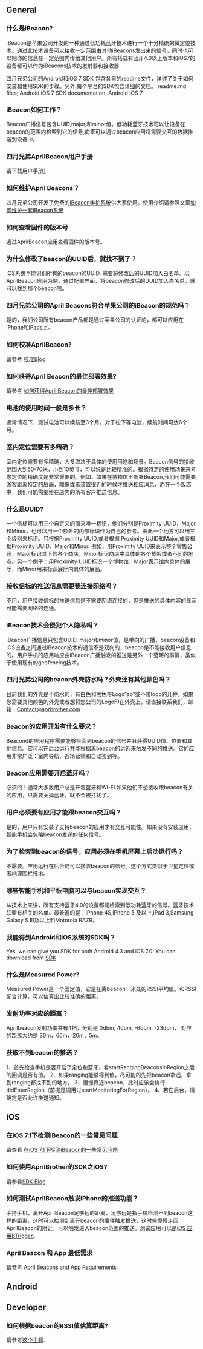 

## General

### 什么是iBeacon?

iBeacon是苹果公司开发的一种通过低功耗蓝牙技术进行一个十分精确的微定位技术。通过此技术设备可以接收一定范围由其他iBeacons发出来的信号，同时也可以把你的信息在一定范围内传给其他用户。所有搭载有蓝牙4.0以上版本和iOS7的设备都可以作为iBeacons技术的发射器和接收器

四月兄弟公司的Android和iOS 7 SDK
包含各自的readme文件，详述了关于如何安装和使用SDK的步骤。另外,每个平台的SDK包含详细的文档。
readme.md files; Android iOS 7 SDK documentation; Android iOS
7

### iBeacon如何工作？

Beacon广播信号包含UUID,major,和minor值。低功耗蓝牙技术可以让设备在beacon的范围内检索到它的信号,商家可以通过beacon应用将需要交互的数据推送到设备中。

### 四月兄弟AprilBeacon用户手册

请下载用户手册[1](//i1.aprbrother.com/userguidechinese.pdf?download)

### 如何维护April Beacons？

四月兄弟公司开发了免费的[iBeacon维护系统](http://skymap.aprbrother.com/)供大家使用。使用介绍请参照文章[如何维护一套iBeacon系统](http://www.chinaibeacons.com/index.php?a=shows&catid=1&id=54)

### 如何查看固件的版本号

通过AprilBeacon应用查看固件的版本号。

### 为什么修改了beacon的UUID后，就找不到了？

iOS系统不能识别所有的beacon的UUID.
需要将修改后的UUID加入白名单。以AprilBeacon应用为例，通过配置界面，将beacon修改后的UUID加入白名单，就可以找到那个beacon啦。

### 四月兄弟公司的April Beacons符合苹果公司的iBeacon的规范吗？

是的，我们公司所有beacon产品都是通过苹果公司的认证的，都可以应用在iPhone和iPads上。

### 如何校准AprilBeacon?

请参考 [校准Blog](http://blog.aprbrother.com/p/95)

### 如何获得April Beacon的最佳部署效果?

请参考 [如何获得April
Beacon的最佳部署效果](http://blog.aprbrother.com/p/75)

### 电池的使用时间一般是多长？

通常情况下，测试电池可以续航至3个月。对于松下等电池，续航时间可达6个月。

### 室内定位需要有多精确？

室内定位需要有多精确，大多取决于具体的使用用途和场景。Beacon信号的接收范围大到50-70米，小到10英寸，可以说是比较精准的。根据特定的使用场景来考虑定位的精确度是非常重要的。例如，如果在博物馆里部署Beacon,我们可能需要游客距离特定的展画，雕像或者装置很近的时候才推送相应消息，而在一个饭店中，我们可能需要给在店内的所有客户推送信息。

### 什么是UUID?

一个信标可以用三个自定义的值来唯一标识，他们分别是Proximity
UUID，Major和Minor，也可以用一个额外的内部标识作为自己的参考。由此一个地方可以用三个级别来标识。只根据Proximity
UUID,或者根据 Proximity UUID和Major,或者根据Proximity UUID，Major和Minor.
例如，用Proximity
UUID来表示整个零售公司，Major标识其下的各个商店，Minor标识商店中具体的各个货架或者不同的地点。另一个例子：用Proximity
UUID标识一个博物馆，Major表示馆内具体的展厅，而Minor用来标识展厅内具体的展品。

### 接收信标的推送信息需要我连接网络吗？

不用，用户接收信标的推送信息是不需要网络连接的，但是推送的具体内容的显示可能需要网络的连通。

### iBeacon技术会侵犯个人隐私吗？

iBeacon广播信息只包含UUID,
major和minor值，是单向的广播，beacon设备和iOS设备之间通过iBeacon技术的通信不是双向的，beacon是不能接收用户信息的。用户手机的应用响应由iBeacon广播触发的推送是另外一个范畴的事情，类似于使用现有的geofencing技术。

### 四月兄弟公司的beacon外壳防水吗？外壳还有其他颜色吗？

目前我们的外壳是不防水的，有白色和黑色带Logo“ab”或不带logo的几种。如果您需要其他颜色的外壳或者想将您公司的Logo印在外壳上，请直接联系我们，邮箱：Contact@aprbrother.com

### Beacon的应用开发有什么要求？

Beacond的应用程序需要能够检索到beacon的信号并且获得UUID值、位置和其他信息。它可以在后台运行并能根据离beacon的远近来触发不同的推送。它的应用非常广泛：室内导航、近场营销和自动签到等。

### Beacon应用需要开启蓝牙吗？

必须的！通常大多数用户总是开着蓝牙和Wi-Fi.如果他们不想接收跟beacon有关的应用，只需要关掉蓝牙，就不会被打扰了。

### 用户必须要有应用才能跟beacon交互吗？

是的，用户只有安装了支持beacon的应用才有交互可能性。如果没有安装应用，智能手机会忽略beacon发送的任何信号。

### 为了检索到beacon的信号，应用必须在手机屏幕上启动运行吗？

不需要。应用运行在后台仍可以接收beacon的信号。这个方式类似于卫星定位或者地理围栏技术。

### 哪些智能手机和平板电脑可以与beacon实现交互？

从技术上来讲，所有支持蓝牙4.0的设备都能检索到低功耗蓝牙的信号。蓝牙技术联盟有相关的名单。最普遍的是：iPhone 4S,iPhone 5
及以上,iPad 3,Samsung Galaxy S III及以上和Motorola RAZR。

### 我能得到Android和iOS系统的SDK吗？

Yes, we can give you SDK for both Android 4.3 and iOS 7.0. You can
download from [SDK](https://github.com/AprilBrother)

### 什么是Measured Power?

Measured Power是一个固定值，它是在离beacon一米处的RSSI平均值。和RSSI配合计算，可以估算出比较准确的距离。

### 发射功率对应的距离？

Aprilbeacon发射功率共有4挡，分别是 0dbm, 4dbm, -6dbm, -23dbm， 对应的距离大约是
30m，60m，20m，5m。

### 获取不到beacon的推送？

1、首先检查手机是否开启了定位和蓝牙，看startRangingBeaconsInRegion之后的回调是否有值。
2、如果ranging能够得到值，尽可能的先把beacon拿远，拿到ranging都找不到的地方。
3、慢慢靠近beacon，此时应该会执行didEnterRegion（前提是调用过startMonitoringForRegion）。
4、若在后台，请确定是否允许推送通知。

## iOS

### 在iOS 7.1下检测iBeacon的一些常见问题

请查看 [在iOS
7.1下检测iBeacon的一些常见问题](Issues_with_detecting_iBeacons_in_iOS_7.1/zh.md)

### 如何使用AprilBrother的SDK之iOS?

请参看[SDK
Blog](http://blog.aprbrother.com/p/100)

### 如何测试AprilBeacon触发iPhone的推送功能？

手持手机，离开AprilBeacon足够远的距离，足够远是指手机检测不到beacon这样的距离，这时可以检测到离开beacon的事件触发推送，这时候慢慢走回AprilBeacon的附近，可以触发进入beacon范围的推送。测试应用可以是[iOS
应用BTrigger](https://itunes.apple.com/app/btrigger/id883566531)。

### April Beacon 和 App 最低需求

请参考 [April Beacons and App
Requirements](April_Beacons_and_App_Requirements.md)

## Android

## Developer

### 如何根据beacon的RSSI值估算距离?

请参考[这个主题](http://bbs.aprbrother.com/t/how-to-find-beacon-distance-by-the-received-rssi-in-android/425).
